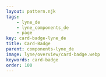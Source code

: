 ```yaml
---
layout: pattern.njk
tags: 
    - lyne_de
    - lyne_components_de
    - page
key: card-badge-lyne_de
title: Card-Badge
parent: components-lyne_de
image: lyne/overview/card-badge.webp
keywords: card-badge
order: 100
---
```

